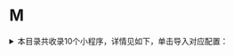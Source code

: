 # M
<details>
<summary>
本目录共收录10个小程序，详情见如下，单击导入对应配置：
</summary>

- [MStand](surge:///install-module?url=https%3A%2F%2Fraw.githubusercontent.com%2FzirawellRule%2FSurge%2FAdblock%2FApplet%2FWechat%2FM%2FMStand%2Fmstand.sgmodule)
- [Manner](surge:///install-module?url=https%3A%2F%2Fraw.githubusercontent.com%2FzirawellRule%2FSurge%2FAdblock%2FApplet%2FWechat%2FM%2FManner%2Fmanner.sgmodule)
- [Mcake](surge:///install-module?url=https%3A%2F%2Fraw.githubusercontent.com%2FzirawellRule%2FSurge%2FAdblock%2FApplet%2FWechat%2FM%2FMcake%2Fmcake.sgmodule)
- [猫眼电影](surge:///install-module?url=https%3A%2F%2Fraw.githubusercontent.com%2FzirawellRule%2FSurge%2FAdblock%2FApplet%2FWechat%2FM%2F%E7%8C%AB%E7%9C%BC%E7%94%B5%E5%BD%B1%2Fmaoyan.sgmodule)
- [美团](surge:///install-module?url=https%3A%2F%2Fraw.githubusercontent.com%2FzirawellRule%2FSurge%2FAdblock%2FApplet%2FWechat%2FM%2F%E7%BE%8E%E5%9B%A2%2Fmeituan.sgmodule)
- [美团充电宝](surge:///install-module?url=https%3A%2F%2Fraw.githubusercontent.com%2FzirawellRule%2FSurge%2FAdblock%2FApplet%2FWechat%2FM%2F%E7%BE%8E%E5%9B%A2%E5%85%85%E7%94%B5%E5%AE%9D%2Fmeituancdb.sgmodule)
- [美团外卖](surge:///install-module?url=https%3A%2F%2Fraw.githubusercontent.com%2FzirawellRule%2FSurge%2FAdblock%2FApplet%2FWechat%2FM%2F%E7%BE%8E%E5%9B%A2%E5%A4%96%E5%8D%96%2Fmeituanwm.sgmodule)
- [美柚](surge:///install-module?url=https%3A%2F%2Fraw.githubusercontent.com%2FzirawellRule%2FSurge%2FAdblock%2FApplet%2FWechat%2FM%2F%E7%BE%8E%E6%9F%9A%2FseeYouYiMa.sgmodule)
- [蜜雪冰城](surge:///install-module?url=https%3A%2F%2Fraw.githubusercontent.com%2FzirawellRule%2FSurge%2FAdblock%2FApplet%2FWechat%2FM%2F%E8%9C%9C%E9%9B%AA%E5%86%B0%E5%9F%8E%2Fmxbc.sgmodule)
- [麦当劳](surge:///install-module?url=https%3A%2F%2Fraw.githubusercontent.com%2FzirawellRule%2FSurge%2FAdblock%2FApplet%2FWechat%2FM%2F%E9%BA%A6%E5%BD%93%E5%8A%B3%2Fmcd.sgmodule)

</details>